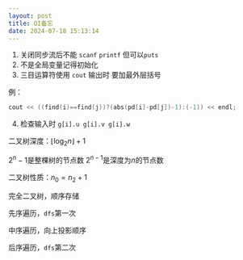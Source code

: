 ```yaml
---
layout: post
title: OI备忘
date: 2024-07-18 15:13:14
---
```


1. 关闭同步流后不能 `scanf` `printf` 但可以`puts`
2. 不是全局变量记得初始化
3. 三目运算符使用 `cout` 输出时 要加最外层括号

例：
```cpp
cout << ((find(i)==find(j))?(abs(pd[i]-pd[j])-1):(-1)) << endl;
```
4. 检查输入时 `g[i].u g[i].v g[i].w`

二叉树深度：$\left \lfloor \log_2 n \right \rfloor + 1$

$2^n - 1$是整棵树的节点数 $2^{n-1}$是深度为$n$的节点数

二叉树性质：$n_0 = n_2 + 1$

完全二叉树，顺序存储

先序遍历，`dfs`第一次

中序遍历，向上投影顺序

后序遍历，`dfs`第二次